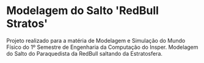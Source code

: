 # Modelagem do Salto 'RedBull Stratos'

Projeto realizado para a matéria de Modelagem e Simulação do Mundo Físico do 1º Semestre de Engenharia da Computação do Insper.
Modelagem do Salto do Paraquedista da RedBull saltando da Estratosfera.
